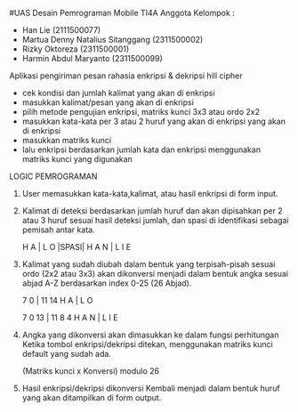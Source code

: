 #UAS Desain Pemrograman Mobile TI4A
Anggota Kelompok :
* Han Lie (2111500077)
* Martua Denny Natalius Sitanggang (2311500002)
* Rizky Oktoreza (2311500001)
* Harmin Abdul Maryanto (2311500099)

Aplikasi pengiriman pesan rahasia enkripsi & dekripsi hill cipher
* cek kondisi dan jumlah kalimat yang akan di enkripsi
* masukkan kalimat/pesan yang akan di enkripsi
* pilih metode pengujian enkripsi, matriks kunci 3x3 atau ordo 2x2
* masukkan kata-kata per 3 atau 2 huruf yang akan di enkripsi yang akan di enkripsi
* masukkan matriks kunci
* lalu enkripsi berdasarkan jumlah kata dan enkripsi menggunakan matriks kunci yang digunakan

LOGIC PEMROGRAMAN
1. User memasukkan kata-kata,kalimat, atau hasil enkripsi di form input.

2. Kalimat di deteksi berdasarkan jumlah huruf dan akan dipisahkan per 2 atau 3 huruf sesuai hasil deteksi jumlah,
   dan spasi di identifikasi sebagai pemisah antar kata.

	H A | L O |SPASI| H A N | L I E

3. Kalimat yang sudah diubah dalam bentuk yang terpisah-pisah sesuai ordo (2x2 atau 3x3) akan dikonversi menjadi dalam bentuk
   angka sesuai abjad A-Z berdasarkan index 0-25 (26 Abjad).

	7 0 | 11 14
	H A | L  O

	7 0 13 | 11 8 4
	H A N  | L  I E

4. Angka yang dikonversi akan dimasukkan ke dalam fungsi perhitungan Ketika tombol enkripsi/dekripsi ditekan,
   menggunakan matriks kunci default yang sudah ada.

   (Matriks kunci x Konversi) modulo 26

5. Hasil enkripsi/dekripsi dikonversi Kembali menjadi dalam bentuk huruf yang akan ditampilkan di form output.
